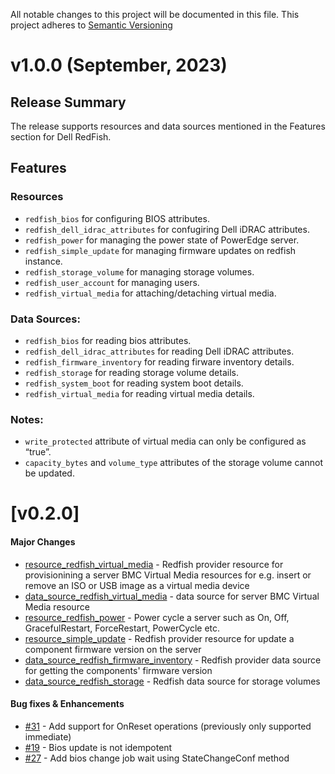 All notable changes to this project will be documented in this file.
This project adheres to [Semantic Versioning](http://semver.org/spec/v2.0.0.html)

# v1.0.0 (September, 2023)
## Release Summary
The release supports resources and data sources mentioned in the Features section for Dell RedFish.
## Features

### Resources
* `redfish_bios` for configuring BIOS attributes.
* `redfish_dell_idrac_attributes` for confugiring Dell iDRAC attributes.
* `redfish_power` for managing the power state of PowerEdge server.
* `redfish_simple_update` for managing firmware updates on redfish instance.
* `redfish_storage_volume` for managing storage volumes.
* `redfish_user_account` for managing users.
* `redfish_virtual_media` for attaching/detaching virtual media.

### Data Sources:
* `redfish_bios` for reading bios attributes.
* `redfish_dell_idrac_attributes` for reading Dell iDRAC attributes.
* `redfish_firmware_inventory` for reading firware inventory details.
* `redfish_storage` for reading storage volume details.
* `redfish_system_boot` for reading system boot details.
* `redfish_virtual_media` for reading virtual media details.

### Notes:
* `write_protected` attribute of virtual media can only be configured as “true”.
* `capacity_bytes` and `volume_type` attributes of the storage volume cannot be updated.

# [v0.2.0]
#### Major Changes
- [resource_redfish_virtual_media](https://github.com/dell/terraform-provider-redfish/blob/master/redfish/resource_redfish_virtual_media.go) - Redfish provider resource for provisionining a server BMC Virtual Media resources for e.g. insert or remove an ISO or USB image as a virtual media device
- [data_source_redfish_virtual_media](https://github.com/dell/terraform-provider-redfish/blob/master/redfish/data_source_redfish_virtual_media.go) - data source for server BMC Virtual Media resource
- [resource_redfish_power](https://github.com/dell/terraform-provider-redfish/blob/master/redfish/resource_redfish_power.go) - Power cycle a server such as On, Off, GracefulRestart, ForceRestart, PowerCycle etc.
- [resource_simple_update](https://github.com/dell/terraform-provider-redfish/blob/master/redfish/resource_simple_update.go) - Redfish provider resource for update a component firmware version on the server
- [data_source_redfish_firmware_inventory](https://github.com/dell/terraform-provider-redfish/blob/master/redfish/data_source_redfish_firmware_inventory.go) - Redfish provider data source for getting the components' firmware version
- [data_source_redfish_storage](https://github.com/dell/terraform-provider-redfish/blob/master/redfish/data_source_redfish_storage.go) - Redfish data source for storage volumes

#### Bug fixes & Enhancements
- [#31](https://github.com/dell/terraform-provider-redfish/pull/31) - Add support for OnReset operations (previously only supported immediate)
- [#19](https://github.com/dell/terraform-provider-redfish/issues/19) - Bios update is not idempotent
- [#27](https://github.com/dell/terraform-provider-redfish/pull/27) - Add bios change job wait using StateChangeConf method
